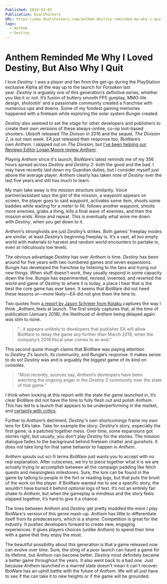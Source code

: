 ```yaml
---
Published: 2019-03-05
Publication: DualShockers
URL: https://www.dualshockers.com/anthem-destiny-reminded-me-why-i-quit/
tags:
  - Anthem
  - Destiny
---
```

# Anthem Reminded Me Why I Loved Destiny, But Also Why I Quit

I love _Destiny_. I was a player and fan from the get-go during the PlayStation exclusive Alpha all the way up to the launch for _Forsaken_ last year. _Destiny_ is arguably one of this generation’s definitive series, whether you like it or not. It’s fusion of buttery smooth FPS gunplay, MMO-lite design, sholootin’ and a passionate community created a franchise with numerous ups and downs. Some of my fondest gaming memories happened with a fireteam while exploring the solar system Bungie created.

_Destiny_ also seemed to set the stage for other developers and publishers to create their own versions of these always-online, co-op loot-based shooters. Ubisoft released _The Divison_ in 2016 and the sequel, _The Division 2_, is out next week. EA just released their response too, BioWare’s own _Anthem_. I skipped out on _The Division_, but [I’ve been helping our Reviews Editor Logan Moore review _Anthem_](https://www.dualshockers.com/anthem-review/). 

Playing _Anthem_ since it's launch, BioWare’s latest reminds me of my 356 hours spread across _Destiny_ and _Destiny 2_: both the good and the bad. I may have recently laid down my Guardian duties, but I consider myself just above the average player. _Anthem_ clearly has taken note of _Destiny_ over the last five years and still has much to learn.

My main take away is the mission structure similarity. Voice partner/assistant says the gist of the mission, a waypoint appears on screen, the player goes to said waypoint, activates some item, shoots some baddies while waiting for a meter to fill, follows another waypoint, shoots more enemies, grabs a thing, kills a final wave of enemies, and then the mission ends. Rinse and repeat. This is eventually what wore me down with _Destiny_, when you get down to it.

_Anthem_’s strongholds are just _Destiny_’s strikes. Both games’ freeplay modes are similar, at least _Destiny_’s beginning freeplay is. It’s a vast, all too empty world with materials to harvest and random world encounters to partake in, even at ridiculously low levels. 

The obvious advantage _Destiny_ has over _Anthem_ is time. _Destiny_ has been around for five years with two numbered games and seven expansions. Bungie has developed the franchise by listening to the fans and trying out new things. When stuff doesn’t work, they usually respond in some capacity down the line. Bungie has experimented, revised, invented, and reverted the world and game of _Destiny_ to where it is today, a place I hear that is the best the core game has ever been. It seems that BioWare did not heed these lessons or—more likely—EA did not give them the time to.

Two quotes from [a report by Jason Schreier from Kotaku](https://kotaku.com/bioware-doubles-down-on-anthem-as-pressure-mounts-1822380989) captures the way I think _Anthem_feels at launch. The first simply captures that, at the time of publication (January 2018), the likelihood of _Anthem_ being delayed again was slim to none.

> "…it appears unlikely to developers that publisher EA will allow BioWare to delay the game any further than March 2019, when the company’s 2019 fiscal year comes to an end."

This second quote though claims that BioWare was paying attention to _Destiny 2_’s launch, its community, and Bungie’s response. It makes sense to do so! _Destiny_ was and is arguably the biggest game of its kind on consoles.

> "Most recently, sources say, _Anthem_’s developers have been watching the ongoing anger in the _Destiny 2_ community over the state of that game."

I think when looking at this report with the state the game launched in, it’s clear BioWare did not have the time to fully flesh out and polish _Anthem_. This has led to a launch that appears to be underperforming in the market, and [certainly with critics](https://www.metacritic.com/game/pc/anthem).

Further to _Anthem_’s detriment, _Destiny's_ own shortcomings frame my own lens for EA’s take. Take for example the story: _Destiny_’s story, especially the first game, is a patched together mess. Over time, some expansions got stories right, but usually, you don't play _Destiny_ for the stories. The mission dialogue fades to the background behind fireteam chatter and gunshots. It does not take long for that same behavior to happen in _Anthem_.

_Anthem_ spouts out sci-fi terms BioWare just wants you to accept with no real explanation. After cutscenes, we try to piece together what it is we are actually trying to accomplish between all the campaign padding like fetch quests and meaningless milestones. Sure, the lore can be found in the game by talking to people in the fort or reading logs, but that puts the brunt of the work on the player. If BioWare wanted me to see a specific story, the wouldn’t have buried it behind optional logs of text. It’s not an entirely fair shake to _Anthem_, but when the gameplay is mindless and the story feels slapped together, it’s hard to give it a chance.

The lines between _Anthem_ and _Destiny_ get pretty muddled the more I play BioWare's version of this genre mash-up. _Anthem_ has little to differentiate itself from its predecessors, which is a shame. Competition is great for the industry. It pushes developers forward to create new, engaging experiences. It gives players choices (unlike _Anthem_) to spend their time with a game that they enjoy the most.

The beautiful possibility about this generation is that a game released now can evolve over time. Sure, the sting of a poor launch can haunt a game for its lifetime, but _Anthem_ can become better. _Destiny_ most definitely became a better game throughout the years. It also went back to a bad one. Just because _Anthem_ launched in a marred state doesn't mean it can't recover. BioWare has an uphill battle with the future of _Anthem_. We will all just have to see if the can take it to new heights or if the game will be grounded.